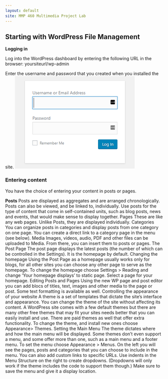 ```yaml
---
layout: default
site: MMP 460 Multimedia Project Lab
---
```


## Starting with WordPress File Management ##

**Logging in**

Log into the WordPress dashboard by entering the following URL in the browser: yoursiteurl/wp-admin
  
Enter the username and password that you created when you installed the site.
![login](login.PNG)

### Entering content ###

You have the choice of entering your content in posts or pages.

**Posts**
Posts are displayed as aggregates and are arranged chronologically. Posts can also be viewed, and be linked to, individually. Use posts for the type of content that come in self-contained units, such as blog posts, news and events, that would make sense to display together.
Pages
These are like any web pages. Unlike Posts, they are displayed individually.
Categories
You can organize posts in categories and display posts from one category on one page. You can create a direct link to a category page in the menu (see below).
Media
Images, videos, audio, PDF and other files can be uploaded to Media. From there, you can insert them to posts or pages.
The Post Page
The post page displays the latest posts (the number of which can be controlled in the Settings). It is the homepage by default.
Changing the homepage
Using the Post Page as a homepage usually works only for blogs, for all other sites you  can choose any other page to serve as the homepage. To change the homepage choose Settings > Reading and change  ‘Your homepage displays’ to static page. Select a page for your homepage. 
Editing Posts and Pages
Using the new WP page and post editor you can add blocs of titles, text, images and other media to the page or post. Some text formatting is available as well.
Controlling the appearance of your website
A theme is a set of templates that dictate the site’s interface and appearance. You can change the theme of the site without affecting its content. A WordPress site comes with a few default themes but there are many other free themes that may fit your sites needs better that you can easily install and use. There are paid themes as well that offer extra functionality. To change the theme, and install new ones choose Appearance> Themes.
Setting the Main Menu
The theme dictates where and how the main menu will be displayed. Some themes don’t even support a menu, and some offer more than one, such as a main menu and a footer menu. To set the menu choose Appearance > Menus. On the left you will see the pages, posts and categories that you can choose to include in the menu. You can also add custom links to specific URLs. Use indents in the Menu Structure on the right to create dropdowns. (Dropdowns will only work if the theme includes the code to support them though.) Make sure to save the menu and give it a display location. 
